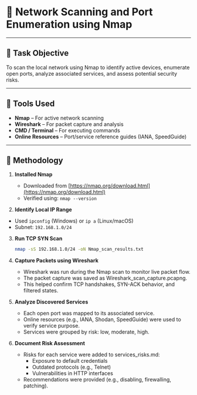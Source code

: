 # 📡 Network Scanning and Port Enumeration using Nmap


---

## 📝 Task Objective

To scan the local network using Nmap to identify active devices, enumerate open ports, analyze associated services, and assess potential security risks.

---

## 🧰 Tools Used

- **Nmap** – For active network scanning
- **Wireshark** – For packet capture and analysis
- **CMD / Terminal** – For executing commands
- **Online Resources** – Port/service reference guides (IANA, SpeedGuide)

---

## 🔧 Methodology

1. **Installed Nmap**
   - Downloaded from [https://nmap.org/download.html](https://nmap.org/download.html)
   - Verified using: `nmap --version`
  
2.  **Identify Local IP Range**
   - Used `ipconfig` (Windows) or `ip a` (Linux/macOS)
   - Subnet: `192.168.1.0/24`

3. **Run TCP SYN Scan**
   ```bash
   nmap -sS 192.168.1.0/24 -oN Nmap_scan_results.txt

4. **Capture Packets using Wireshark**
   - Wireshark was run during the Nmap scan to monitor live packet flow.
   - The packet capture was saved as Wireshark_scan_capture.pcapng.
   - This helped confirm TCP handshakes, SYN-ACK behavior, and filtered states.

5. **Analyze Discovered Services**
   - Each open port was mapped to its associated service.
   - Online resources (e.g., IANA, Shodan, SpeedGuide) were used to verify service purpose.
   - Services were grouped by risk: low, moderate, high.

6. **Document Risk Assessment**
   - Risks for each service were added to services_risks.md:
      - Exposure to default credentials
      - Outdated protocols (e.g., Telnet)
      - Vulnerabilities in HTTP interfaces
   - Recommendations were provided (e.g., disabling, firewalling, patching).
    
